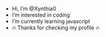 - Hi, I’m @Xynthia0
- I’m interested in coding
- I’m currently learning javascript
- 🔥 Thanks for checking my profile 🔥
